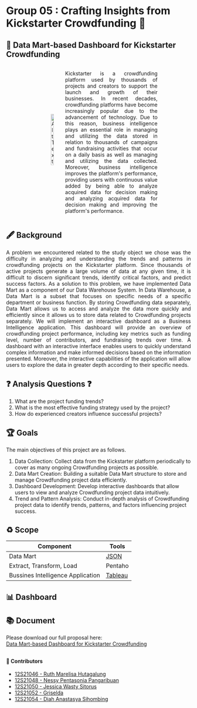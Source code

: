 # Group 05 : Crafting Insights from Kickstarter Crowdfunding 🚀

## 📑 Data Mart-based Dashboard for Kickstarter Crowdfunding
<div style="display: flex; align-items: center; justify-content: center;">
  <div style="max-width: 50%; text-align: center;">
    <img src="https://miro.medium.com/v2/resize:fit:1200/1*LNYoFhpDbv8wDsosUtx2vQ.jpeg" alt="Alt Text" style="width: 35%; height: auto; margin: 0 auto 15px auto;" />
  </div>
  <div style="max-width: 50%;">
    <p align="justify">
      Kickstarter is a crowdfunding platform used by thousands of projects and creators to support the launch and growth of their businesses. In recent decades, crowdfunding platforms have become increasingly popular due to the advancement of technology. Due to this reason, business intelligence plays an essential role in managing and utilizing the data stored in relation to thousands of campaigns and fundraising activities that occur on a daily basis as well as managing and utilizing the data collected. Moreover, business intelligence improves the platform's performance, providing users with continuous value added by being able to analyze acquired data for decision making and analyzing acquired data for decision making and improving the platform's performance.
    </p>
  </div>
</div>

## 🖋️ Background
<p align="justify">A problem we encountered related to the study object we chose was the difficulty in analyzing and understanding the trends and patterns in crowdfunding projects on the Kickstarter platform. Since thousands of active projects generate a large volume of data at any given time, it is difficult to discern significant trends, identify critical factors, and predict success factors. As a solution to this problem, we have implemented Data Mart as a component of our Data Warehouse System. In Data Warehouse, a Data Mart is a subset that focuses on specific needs of a specific department or business function. By storing Crowdfunding data separately, Data Mart allows us to access and analyze the data more quickly and efficiently since it allows us to store data related to Crowdfunding projects separately. We will implement an interactive dashboard as a Business Intelligence application. This dashboard will provide an overview of crowdfunding project performance, including key metrics such as funding level, number of contributors, and fundraising trends over time. A dashboard with an interactive interface enables users to quickly understand complex information and make informed decisions based on the information presented. Moreover, the interactive capabilities of the application will allow users to explore the data in greater depth according to their specific needs. <p align="justify">

## ❓ Analysis Questions ❓
1. What are the project funding trends?
2. What is the most effective funding strategy used by the project?
3. How do experienced creators influence successful projects?

## 🏆 Goals
The main objectives of this project are as follows.
1. Data Collection: Collect data from the Kickstarter platform periodically to cover as many ongoing Crowdfunding projects as possible.
2. Data Mart Creation: Building a suitable Data Mart structure to store and manage Crowdfunding project data efficiently.
3. Dashboard Development: Develop interactive dashboards that allow users to view and analyze Crowdfunding project data intuitively.
4. Trend and Pattern Analysis: Conduct in-depth analysis of Crowdfunding project data to identify trends, patterns, and factors influencing project success.

## ♻️ Scope
<p align="justify">
  
| Component           | Tools                                                              |
| ----------------- | ------------------------------------------------------------------ |
| Data Mart | <a href="https://www.json.org/">JSON</a>|
| Extract, Transform, Load | Pentaho| Pentaho Data INtegration |
| Bussines Intelligence Application | <a href="https://www.tableau.com/">Tableau</a>| 

<p align="justify">

## 📊 Dashboard
## 📚 Document
Please download our full proposal here:<br>
[Data Mart-based Dashboard for Kickstarter Crowdfunding]()

## 

#### 👥 Contributors

 - [12S21046 - Ruth Marelisa Hutagalung](https://github.com/RuthHutagalung)
 - [12S21048 - Nessy Pentasonia Pangaribuan](https://github.com/NessyPangaribuan)
 - [12S21050 - Jessica Wasty Sitorus](https://github.com/Jessicasitorus)
 - [12S21052 - Griselda](https://github.com/Griselda20)
 - [12S21054 - Diah Anastasya Sihombing](https://github.com/diahanastasya22)


